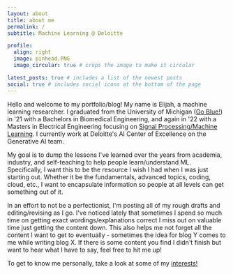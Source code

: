 ```yaml
---
layout: about
title: about me
permalink: /
subtitle: Machine Learning @ Deloitte

profile:
  align: right
  image: pinhead.PNG
  image_circular: true # crops the image to make it circular

latest_posts: true # includes a list of the newest posts
social: true # includes social icons at the bottom of the page
---
```


Hello and welcome to my portfolio/blog! My name is Elijah, a machine learning researcher. I graduated from the University of Michigan ([Go Blue!](https://youtu.be/Fb7hr45ZyDE?si=418mmTBiVWgI0E71)) in '21 with a Bachelors in Biomedical Engineering, and again in '22 with a Masters in Electrical Engineering focusing on [Signal Processing/Machine Learning](https://ece.engin.umich.edu/research/research-areas/signal-image-processing-and-machine-learning/). I currently work at Deloitte's AI Center of Excellence on the Generative AI team. 

My goal is to dump the lessons I've learned over the years from academia, industry, and self-teaching to help people learn/understand ML. Specifically, I want this to be the resource I wish I had when I was just starting out. Whether it be the fundamentals, advanced topics, coding, cloud, etc., I want to encapsulate information so people at all levels can get something out of it. 

In an effort to not be a perfectionist, I'm posting all of my rough drafts and editing/revising as I go. I've noticed lately that sometimes I spend so much time on getting exact wordings/explanations correct I miss out on valuable time just getting the content down. This also helps me not forget all the content I want to get to eventually - sometimes the idea for blog Y comes to me while writing blog X. If there is some content you find I didn't finish but want to hear what I have to say, feel free to hit me up!

To get to know me personally, take a look at some of my [interests!](https://esoba.github.io/interests/)
